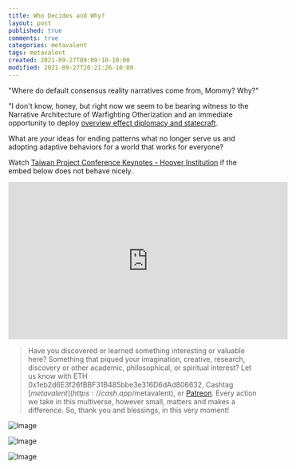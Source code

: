 ```yaml
---
title: Who Decides and Why?
layout: post
published: true
comments: true
categories: metavalent
tags: metavalent
created: 2021-09-27T09:09:10-10:00
modified: 2021-09-27T20:21:26-10:00
---
```


"Where do default consensus reality narratives come from, Mommy? Why?"

"I don't know, honey, but right now we seem to be bearing witness to the Narrative Architecture of Warfighting Otherization and an immediate opportunity to deploy [overview effect diplomacy and statecraft](https://metavalent.com/metavalent/2021/09/26/10-22-24-Overview-Effect.html). 

What are *your* ideas for ending patterns what no longer serve us and adopting adaptive behaviors for a world that works for everyone?

Watch [Taiwan Project Conference Keynotes - Hoover Institution](https://youtu.be/_0tvCEl1yec) if the embed below does not behave nicely. 

<div class="embed-container"><iframe loading="lazy" width="560" height="315" src="https://www.youtube.com/embed/_0tvCEl1yec" title="YouTube video player" frameborder="0" allow="accelerometer; autoplay; clipboard-write; encrypted-media; gyroscope; picture-in-picture" allowfullscreen></iframe></div>

> Have you discovered or learned something interesting or valuable here? Something that piqued your imagination, creative, research, discovery or other academic, philosophical, or spiritual interest? Let us know with ETH 0x1eb2d6E3f26fBBF31B485bbe3e316D6dAd806632, Cashtag [$metavalent](https://cash.app/$metavalent), or [Patreon](https://patreon.com/metavalent). Every action we take in this multiverse, however small, matters and makes a difference. So, thank you and blessings, in this very moment!

![Image](/assets/images/6c1db71d5309f72affd76c4c543098ae.png)

![Image](/assets/images/dbd9ee18a2bda904ec0fba42d3af0b8b.png)

![Image](/assets/images/d09a763d57680b120171a98c808cb0e9.png)

